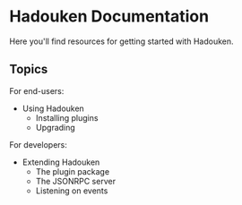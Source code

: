 Hadouken Documentation
======================

Here you'll find resources for getting started with Hadouken.

Topics
------
For end-users:

- Using Hadouken
  - Installing plugins
  - Upgrading

For developers:

- Extending Hadouken
  - The plugin package
  - The JSONRPC server
  - Listening on events